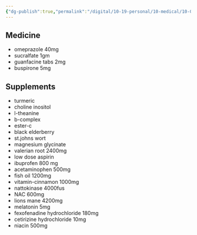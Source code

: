 ```yaml
---
{"dg-publish":true,"permalink":"/digital/10-19-personal/10-medical/10-02-long-covid/05-supp-med-list/","noteIcon":""}
---
```



## Medicine

- omeprazole 40mg
- sucralfate 1gm
- guanfacine tabs 2mg
- buspirone 5mg


## Supplements 

- turmeric
- choline inositol
- l-theanine
- b-complex
- ester-c
- black elderberry
- st.johns wort
- magnesium glycinate
- valerian root 2400mg
- low dose aspirin
- ibuprofen 800 mg
- acetaminophen 500mg
- fish oil 1200mg
- vitamin-cinnamon 1000mg
- nattokinase 4000fus
- NAC 600mg
- lions mane 4200mg
- melatonin 5mg
- fexofenadine hydrochloride 180mg
- cetirizine hydrochloride 10mg
- niacin 500mg